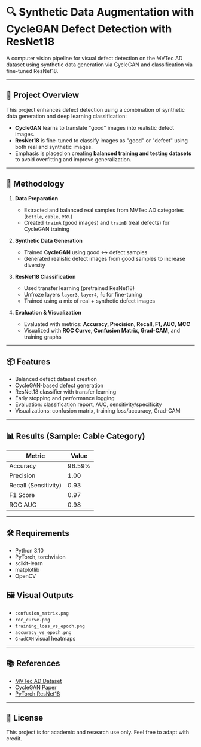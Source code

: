 
# 🔍 Synthetic Data Augmentation with CycleGAN Defect Detection with ResNet18

A computer vision pipeline for visual defect detection on the MVTec AD dataset using synthetic data generation via CycleGAN and classification via fine-tuned ResNet18.

---

## 🚀 Project Overview
This project enhances defect detection using a combination of synthetic data generation and deep learning classification:

- **CycleGAN** learns to translate "good" images into realistic defect images.
- **ResNet18** is fine-tuned to classify images as "good" or "defect" using both real and synthetic images.
- Emphasis is placed on creating **balanced training and testing datasets** to avoid overfitting and improve generalization.

---

## 🧠 Methodology
1. **Data Preparation**
   - Extracted and balanced real samples from MVTec AD categories (`bottle`, `cable`, etc.)
   - Created `trainA` (good images) and `trainB` (real defects) for CycleGAN training

2. **Synthetic Data Generation**
   - Trained **CycleGAN** using good ↔ defect samples
   - Generated realistic defect images from good samples to increase diversity

3. **ResNet18 Classification**
   - Used transfer learning (pretrained ResNet18)
   - Unfroze layers `layer3`, `layer4`, `fc` for fine-tuning
   - Trained using a mix of real + synthetic defect images

4. **Evaluation & Visualization**
   - Evaluated with metrics: **Accuracy, Precision, Recall, F1, AUC, MCC**
   - Visualized with **ROC Curve, Confusion Matrix, Grad-CAM**, and training graphs

---

## 📦 Features
- Balanced defect dataset creation
- CycleGAN-based defect generation
- ResNet18 classifier with transfer learning
- Early stopping and performance logging
- Evaluation: classification report, AUC, sensitivity/specificity
- Visualizations: confusion matrix, training loss/accuracy, Grad-CAM

---

## 📊 Results (Sample: Cable Category)
| Metric                | Value     |
|-----------------------|-----------|
| Accuracy              | 96.59%    |
| Precision             | 1.00      |
| Recall (Sensitivity)  | 0.93      |
| F1 Score              | 0.97      |
| ROC AUC               | 0.98      |

---

## 🛠️ Requirements
- Python 3.10
- PyTorch, torchvision
- scikit-learn
- matplotlib
- OpenCV


## 🖼️ Visual Outputs
- `confusion_matrix.png`
- `roc_curve.png`
- `training_loss_vs_epoch.png`
- `accuracy_vs_epoch.png`
- `GradCAM` visual heatmaps

---

## 📚 References
- [MVTec AD Dataset](https://www.mvtec.com/company/research/datasets/mvtec-ad)
- [CycleGAN Paper](https://arxiv.org/abs/1703.10593)
- [PyTorch ResNet18](https://pytorch.org/vision/stable/models.html)


---

## 📌 License
This project is for academic and research use only. Feel free to adapt with credit.


